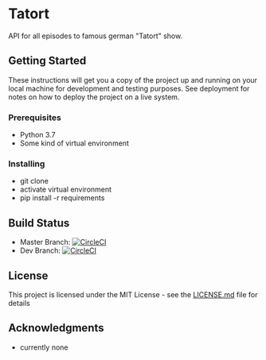 # Tatort
API for all episodes to famous german "Tatort" show.

## Getting Started
These instructions will get you a copy of the project up and running on your local machine for development and testing purposes. See deployment for notes on how to deploy the project on a live system.

### Prerequisites
- Python 3.7
- Some kind of virtual environment

### Installing
- git clone
- activate virtual environment
- pip install -r requirements

## Build Status
- Master Branch: [![CircleCI](https://circleci.com/gh/faulander/tatort/tree/master.svg?style=svg)](https://circleci.com/gh/faulander/tatort/tree/master)
- Dev Branch: [![CircleCI](https://circleci.com/gh/faulander/tatort/tree/development.svg?style=svg)](https://circleci.com/gh/faulander/tatort/tree/development)

## License

This project is licensed under the MIT License - see the [LICENSE.md](LICENSE.md) file for details

## Acknowledgments
* currently none
